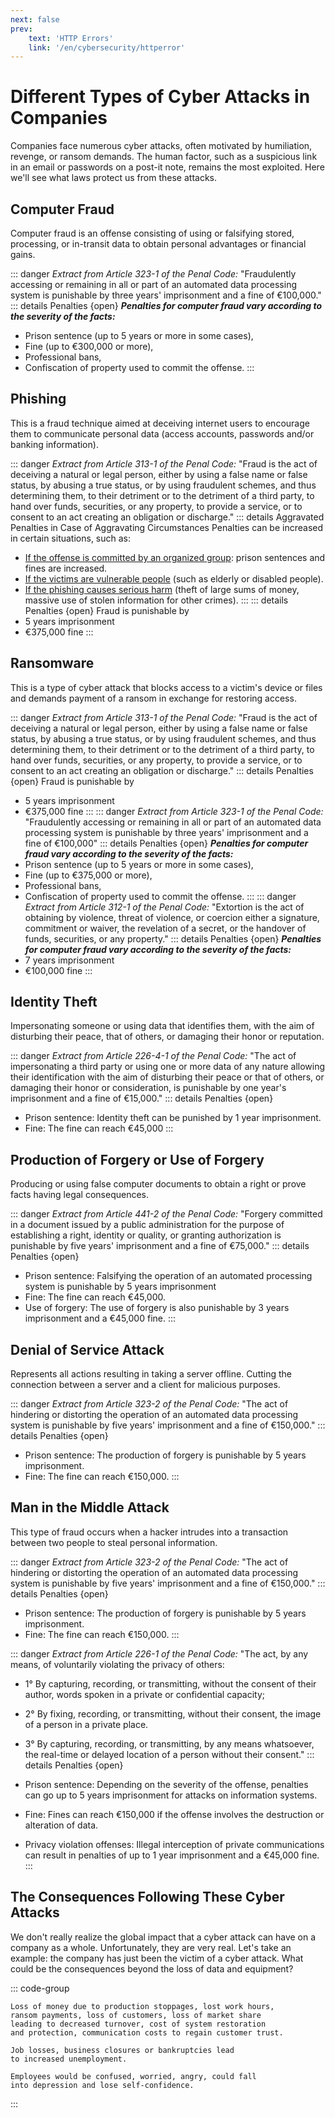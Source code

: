 ```yaml
---
next: false
prev: 
    text: 'HTTP Errors'
    link: '/en/cybersecurity/httperror'
---
```


# Different Types of Cyber Attacks in Companies

Companies face numerous cyber attacks, often motivated by humiliation, revenge, or ransom demands. The human factor, such as a suspicious link in an email or passwords on a post-it note, remains the most exploited. Here we'll see what laws protect us from these attacks.

## Computer Fraud
Computer fraud is an offense consisting of using or falsifying stored, processing, or in-transit data to obtain personal advantages or financial gains.

::: danger *Extract from Article 323-1 of the Penal Code:* <a href="https://www.legifrance.gouv.fr/codes/article_lc/LEGIARTI000047052655" target="_blank"><Badge type="warning" text="more information" /></a>
"Fraudulently accessing or remaining in all or part of an automated data processing system is punishable by three years' imprisonment and a fine of €100,000."
::: details Penalties {open}
***Penalties for computer fraud vary according to the severity of the facts:***
- Prison sentence (up to 5 years or more in some cases),
- Fine (up to €300,000 or more),
- Professional bans,
- Confiscation of property used to commit the offense.
:::

## Phishing
This is a fraud technique aimed at deceiving internet users to encourage them to communicate personal data (access accounts, passwords and/or banking information).

::: danger *Extract from Article 313-1 of the Penal Code:* <a href="https://www.legifrance.gouv.fr/codes/article_lc/LEGIARTI000006418192" target="_blank"><Badge type="warning" text="more information" /></a>
"Fraud is the act of deceiving a natural or legal person, either by using a false name or false status, by abusing a true status, or by using fraudulent schemes, and thus determining them, to their detriment or to the detriment of a third party, to hand over funds, securities, or any property, to provide a service, or to consent to an act creating an obligation or discharge."
::: details Aggravated Penalties in Case of Aggravating Circumstances
Penalties can be increased in certain situations, such as:

- <u>If the offense is committed by an organized group</u>: prison sentences and fines are increased.
- <u>If the victims are vulnerable people</u> (such as elderly or disabled people).
- <u>If the phishing causes serious harm</u> (theft of large sums of money, massive use of stolen information for other crimes).
:::
::: details Penalties {open}
Fraud is punishable by 
- 5 years imprisonment
- €375,000 fine
:::

## Ransomware
This is a type of cyber attack that blocks access to a victim's device or files and demands payment of a ransom in exchange for restoring access.

::: danger *Extract from Article 313-1 of the Penal Code:* <a href="https://www.legifrance.gouv.fr/codes/article_lc/LEGIARTI000006418192" target="_blank"><Badge type="warning" text="more information" /></a>
"Fraud is the act of deceiving a natural or legal person, either by using a false name or false status, by abusing a true status, or by using fraudulent schemes, and thus determining them, to their detriment or to the detriment of a third party, to hand over funds, securities, or any property, to provide a service, or to consent to an act creating an obligation or discharge."
::: details Penalties {open}
Fraud is punishable by 
- 5 years imprisonment
- €375,000 fine
:::
::: danger *Extract from Article 323-1 of the Penal Code:* <a href="https://www.legifrance.gouv.fr/codes/article_lc/LEGIARTI000047052655" target="_blank"><Badge type="warning" text="more information" /></a>
"Fraudulently accessing or remaining in all or part of an automated data processing system is punishable by three years' imprisonment and a fine of €100,000"
::: details Penalties {open}
***Penalties for computer fraud vary according to the severity of the facts:***
- Prison sentence (up to 5 years or more in some cases),
- Fine (up to €375,000 or more),
- Professional bans,
- Confiscation of property used to commit the offense.
:::
::: danger *Extract from Article 312-1 of the Penal Code:* <a href="https://www.legifrance.gouv.fr/codes/article_lc/LEGIARTI000006418160" target="_blank"><Badge type="warning" text="more information" /></a>
"Extortion is the act of obtaining by violence, threat of violence, or coercion either a signature, commitment or waiver, the revelation of a secret, or the handover of funds, securities, or any property."
::: details Penalties {open}
***Penalties for computer fraud vary according to the severity of the facts:***
- 7 years imprisonment
- €100,000 fine
:::

## Identity Theft
Impersonating someone or using data that identifies them, with the aim of disturbing their peace, that of others, or damaging their honor or reputation.

::: danger *Extract from Article 226-4-1 of the Penal Code:* <a href="https://www.doctrine.fr/l/texts/codes/LEGITEXT000006070719/articles/LEGIARTI000023709201" target="_blank"><Badge type="warning" text="more information" /></a>
"The act of impersonating a third party or using one or more data of any nature allowing their identification with the aim of disturbing their peace or that of others, or damaging their honor or consideration, is punishable by one year's imprisonment and a fine of €15,000."
::: details Penalties {open}
- Prison sentence: Identity theft can be punished by 1 year imprisonment.
- Fine: The fine can reach €45,000
:::

## Production of Forgery or Use of Forgery
Producing or using false computer documents to obtain a right or prove facts having legal consequences.

::: danger *Extract from Article 441-2 of the Penal Code:* <a href="https://www.legifrance.gouv.fr/codes/section_lc/LEGITEXT000006070719/LEGISCTA000006149854/" target="_blank"><Badge type="warning" text="more information" /></a>
"Forgery committed in a document issued by a public administration for the purpose of establishing a right, identity or quality, or granting authorization is punishable by five years' imprisonment and a fine of €75,000."
::: details Penalties {open}
- Prison sentence: Falsifying the operation of an automated processing system is punishable by 5 years imprisonment
- Fine: The fine can reach €45,000.
- Use of forgery: The use of forgery is also punishable by 3 years imprisonment and a €45,000 fine.
:::

## Denial of Service Attack
Represents all actions resulting in taking a server offline. Cutting the connection between a server and a client for malicious purposes.

::: danger *Extract from Article 323-2 of the Penal Code:* <a href="https://www.legifrance.gouv.fr/codes/article_lc/LEGIARTI000030939443" target="_blank"><Badge type="warning" text="more information" /></a>
"The act of hindering or distorting the operation of an automated data processing system is punishable by five years' imprisonment and a fine of €150,000."
::: details Penalties {open}
- Prison sentence: The production of forgery is punishable by 5 years imprisonment.
- Fine: The fine can reach €150,000.
:::

## Man in the Middle Attack
This type of fraud occurs when a hacker intrudes into a transaction between two people to steal personal information.

::: danger *Extract from Article 323-2 of the Penal Code:* <a href="https://www.legifrance.gouv.fr/codes/article_lc/LEGIARTI000030939443" target="_blank"><Badge type="warning" text="more information" /></a>
"The act of hindering or distorting the operation of an automated data processing system is punishable by five years' imprisonment and a fine of €150,000."
::: details Penalties {open}
- Prison sentence: The production of forgery is punishable by 5 years imprisonment.
- Fine: The fine can reach €150,000.
:::

::: danger *Extract from Article 226-1 of the Penal Code:* <a href="https://www.legifrance.gouv.fr/codes/article_lc/LEGIARTI000049312755" target="_blank"><Badge type="warning" text="more information" /></a>
"The act, by any means, of voluntarily violating the privacy of others:
- 1° By capturing, recording, or transmitting, without the consent of their author, words spoken in a private or confidential capacity;

- 2° By fixing, recording, or transmitting, without their consent, the image of a person in a private place.

- 3° By capturing, recording, or transmitting, by any means whatsoever, the real-time or delayed location of a person without their consent."
::: details Penalties {open}
- Prison sentence: Depending on the severity of the offense, penalties can go up to 5 years imprisonment for attacks on information systems.

- Fine: Fines can reach €150,000 if the offense involves the destruction or alteration of data.

- Privacy violation offenses: Illegal interception of private communications can result in penalties of up to 1 year imprisonment and a €45,000 fine.
:::

## The Consequences Following These Cyber Attacks
We don't really realize the global impact that a cyber attack can have on a company as a whole. Unfortunately, they are very real. Let's take an example: the company has just been the victim of a cyber attack. What could be the consequences beyond the loss of data and equipment?

::: code-group

```Financial
Loss of money due to production stoppages, lost work hours,
ransom payments, loss of customers, loss of market share
leading to decreased turnover, cost of system restoration
and protection, communication costs to regain customer trust.
```

```Eco/social
Job losses, business closures or bankruptcies lead
to increased unemployment.
```
```Psychological
Employees would be confused, worried, angry, could fall
into depression and lose self-confidence.
```
::: 